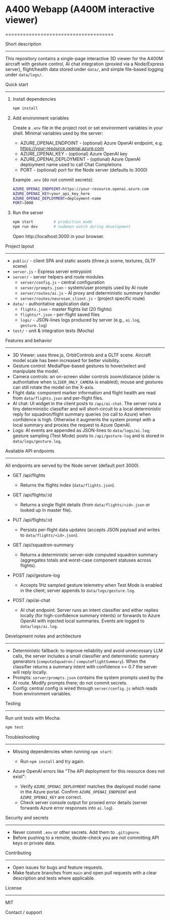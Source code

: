 # A400 Webapp (A400M interactive viewer)

=====================================

Short description

-----------------

This repository contains a single-page interactive 3D viewer for the A400M aircraft with gesture control, AI chat integration (proxied via a Node/Express server), flight/health data stored under `data/`, and simple file-based logging under `data/logs/`.

Quick start

-----------

1.  Install dependencies

    ```bash
    npm install
    ```

2.  Add environment variables

    Create a `.env` file in the project root or set environment variables in your shell. Minimal variables used by the server:

    - AZURE\_OPENAI\_ENDPOINT - (optional) Azure OpenAI endpoint, e.g. https://your-resource.openai.azure.com
    - AZURE\_OPENAI\_KEY - (optional) Azure OpenAI key
    - AZURE\_OPENAI\_DEPLOYMENT - (optional) Azure OpenAI deployment name used to call Chat Completions
    - PORT - (optional) port for the Node server (defaults to 3000)

    Example `.env` (do not commit secrets):

    ```bash
    AZURE_OPENAI_ENDPOINT=https://your-resource.openai.azure.com
    AZURE_OPENAI_KEY=your_api_key_here
    AZURE_OPENAI_DEPLOYMENT=deployment-name
    PORT=3000
    ```

3.  Run the server

    ```bash
    npm start         # production mode
    npm run dev       # nodemon watch during development
    ```

    Open http://localhost:3000 in your browser.

Project layout

--------------

- `public/` - client SPA and static assets (three.js scene, textures, GLTF scene)
- `server.js` - Express server entrypoint
- `server/` - server helpers and route modules
  - `server/config.js` - central configuration
  - `server/prompts.json` - system/user prompts used by AI route
  - `server/routes/ai.js` - AI proxy and deterministic summary handler
  - `server/routes/neurosan_client.js` - (project specific route)
- `data/` - authoritative application data
  - `flights.json` - master flights list (20 flights)
  - `flights/*.json` - per-flight saved files
  - `logs/` - JSON-lines logs produced by server (e.g., `ai.log`, `gesture.log`)
- `test/` - unit & integration tests (Mocha)

Features and behavior

---------------------

- 3D Viewer: uses three.js, OrbitControls and a GLTF scene. Aircraft model scale has been increased for better visibility.
- Gesture control: MediaPipe-based gestures to hover/select and manipulate the model.
- Camera controls: an on-screen slider controls zoom/distance (slider is authoritative when `SLIDER_ONLY_CAMERA` is enabled); mouse and gestures can still rotate the model on the X-axis.
- Flight data: component marker information and flight health are read from `data/flights.json` and per-flight files.
- AI chat: UI widget in the client posts to `/api/ai-chat`. The server runs a tiny deterministic classifier and will short-circuit to a local deterministic reply for squadron/flight summary queries (no call to Azure) when confidence is high. Otherwise it augments the system prompt with a local summary and proxies the request to Azure OpenAI.
- Logs: AI events are appended as JSON-lines to `data/logs/ai.log`; gesture sampling (Test Mode) posts to `/api/gesture-log` and is stored in `data/logs/gesture.log`.

Available API endpoints

-----------------------

All endpoints are served by the Node server (default port 3000).

- GET /api/flights
    - Returns the flights index (`data/flights.json`).

- GET /api/flights/:id
    - Returns a single flight details (from `data/flights/<id>.json` or looked up in master file).

- PUT /api/flights/:id
    - Persists per-flight data updates (accepts JSON payload and writes to `data/flights/<id>.json`).

- GET /api/squadron-summary
    - Returns a deterministic server-side computed squadron summary (aggregates totals and worst-case component statuses across flights).

- POST /api/gesture-log
    - Accepts 1Hz sampled gesture telemetry when Test Mode is enabled in the client; server appends to `data/logs/gesture.log`.

- POST /api/ai-chat
    - AI chat endpoint. Server runs an intent classifier and either replies locally (for high-confidence summary intents) or forwards to Azure OpenAI with injected local summaries. Events are logged to `data/logs/ai.log`.

Development notes and architecture

----------------------------------

- Deterministic fallback: to improve reliability and avoid unnecessary LLM calls, the server includes a small classifier and deterministic summary generators (`computeSquadron` / `computeFlightSummary`). When the classifier returns a summary intent with confidence >= 0.7 the server will reply locally.
- Prompts: `server/prompts.json` contains the system prompts used by the AI route. Modify prompts there; do not commit secrets.
- Config: central config is wired through `server/config.js` which reads from environment variables.

Testing

-------

Run unit tests with Mocha:

```bash
npm test
```

Troubleshooting

---------------

- Missing dependencies when running `npm start`:
    - Run `npm install` and try again.

- Azure OpenAI errors like "The API deployment for this resource does not exist":
    - Verify `AZURE_OPENAI_DEPLOYMENT` matches the deployed model name in the Azure portal. Confirm `AZURE_OPENAI_ENDPOINT` and `AZURE_OPENAI_KEY` are correct.
    - Check server console output for proxied error details (server forwards Azure error responses into `ai.log`).

Security and secrets

--------------------

- Never commit `.env` or other secrets. Add them to `.gitignore`.
- Before pushing to a remote, double-check you are not committing API keys or private data.

Contributing

------------

- Open issues for bugs and feature requests.
- Make feature branches from `main` and open pull requests with a clear description and tests where applicable.

License

-------

MIT

Contact / support
